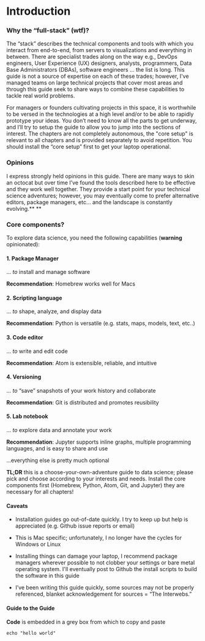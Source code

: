 # Introduction

### **Why the “full-stack” \(wtf\)?**

The “stack” describes the technical components and tools with which you interact from end-to-end, from servers to visualizations and everything in between. There are specialist trades along on the way e.g., DevOps engineers, User Experience \(UX\) designers, analysts, programmers, Data Base Administrators \(DBAs\), software engineers … the list is long. This guide is not a source of expertise on each of these trades; however, I've managed teams on large technical projects that cover most areas and through this guide seek to share ways to combine these capabilities to tackle real world problems.

For managers or founders cultivating projects in this space, it is worthwhile to be versed in the technologies at a high level and/or to be able to rapidly prototype your ideas. You don’t need to know all the parts to get underway, and I’ll try to setup the guide to allow you to jump into the sections of interest. The chapters are not completely autonomous, the "core setup" is relevant to all chapters and is provided separately to avoid repetition.  You should install the “core setup” first to get your laptop operational.

### **Opinions**

I express strongly held opinions in this guide. There are many ways to skin an octocat but over time I’ve found the tools described here to be effective and they work well together. They provide a start point for your technical science adventures; however, you may eventually come to prefer alternative editors, package managers, etc… and the landscape is constantly evolving.**    **

### **Core components?**

To explore data science, you need the following capabilities \(**warning** opinionated\):

#### 1. Package Manager

... _to_ install and manage software

**Recommendation**: Homebrew works well for Macs

#### 2. Scripting language

... _to_ shape, analyze, and display data

**Recommendation**: Python is versatile \(e.g. stats, maps, models, text, etc..\)

#### 3. Code editor

... _to_ write and edit code

**Recommendation**: Atom is extensible, reliable, and intuitive

#### 4. Versioning

... _to_ “save” snapshots of your work history and collaborate

**Recommendation**: Git is distributed and promotes reusibility

#### 5. Lab notebook

... _to_ explore data and annotate your work

**Recommendation**: Jupyter supports inline graphs, multiple programming languages, and is easy to share and use

...everything else is pretty much optional

**TL;DR** this is a choose-your-own-adventure guide to data science; please pick and choose according to your interests and needs. Install the core components first \(Homebrew, Python, Atom, Git, and Jupyter\) they are necessary for all chapters!

#### **Caveats**

* Installation guides go out-of-date quickly. I try to keep up but help is appreciated \(e.g. Github issue reports or email\)

* This is Mac specific; unfortunately, I no longer have the cycles for Windows or Linux

* Installing things can damage your laptop, I recommend package managers wherever possible to not clobber your settings or bare metal operating system. I'll eventually post to Github the install scripts to build the software in this guide

* I’ve been writing this guide quickly, some sources may not be properly referenced, blanket acknowledgement for sources = “The Interwebs.”

#### **Guide to the Guide**

**Code** is embedded in a grey box from which to copy and paste

```
echo "hello world"
```



